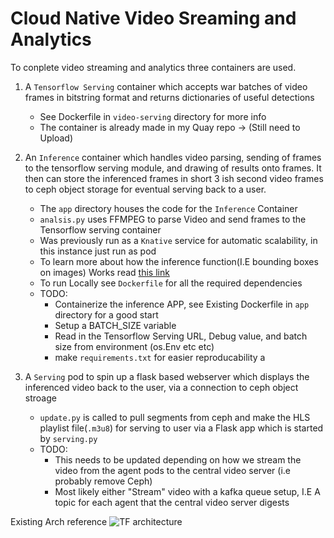 # Cloud Native Video Sreaming and Analytics

To conplete video streaming and analytics three containers are used. 

1. A `Tensorflow Serving` container which accepts war batches of video frames in bitstring format and returns dictionaries of useful detections 

    - See Dockerfile in `video-serving` directory for more info 
    - The container is already made in my Quay repo -> (Still need to Upload)

2. An `Inference` container which handles video parsing, sending of frames to the tensorflow serving module, and drawing of results onto frames. It then can store the inferenced frames in short 3 ish second video frames to ceph object storage for eventual serving back to a user. 

    - The `app` directory houses the code for the `Inference` Container
    - `analsis.py` uses FFMPEG to parse Video and send frames to the Tensorflow serving container 
    - Was previously run as a  `Knative` service for automatic scalability, in this instance just run as pod 
    - To learn more about how the inference function(I.E bounding boxes on images) Works read [this link](https://github.com/tensorflow/models/tree/master/research/object_detection)
    - To run Locally see `Dockerfile` for all the required dependencies 
    - TODO: 
        - Containerize the inference APP, see Existing Dockerfile in `app` directory for a good start
        - Setup a BATCH_SIZE variable 
        - Read in the Tensorflow Serving URL, Debug value, and batch size from environment (os.Env etc etc)
        - make `requirements.txt` for easier reproducability a


3. A `Serving` pod to spin up a flask based webserver which displays the inferenced video back to the user, via a connection to ceph object stroage 
    - `update.py` is called to pull segments from ceph and make the HLS playlist file(`.m3u8`) for serving to user via a Flask app which is started by  `serving.py`
    - TODO: 
        - This needs to be updated depending on how we stream the video from the agent pods to the central video server (i.e probably remove Ceph)
        - Most likely either "Stream" video with a kafka queue setup, I.E A topic for each agent that the central video server digests 

Existing Arch reference 
![TF architecture](https://raw.githubusercontent.com/astoycos/edge-security-demo/master/tensorflow_app/Keylime-Demo-tf-arch.png)
